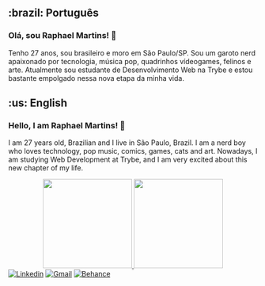 <h2>:brazil: Português</h2>
<h3>Olá, sou Raphael Martins! 👋</h3>
<p>Tenho 27 anos, sou brasileiro e moro em São Paulo/SP. Sou um garoto nerd apaixonado por tecnologia, música pop, quadrinhos vídeogames, felinos e arte. Atualmente sou estudante de Desenvolvimento Web na Trybe e estou bastante empolgado nessa nova etapa da minha vida.</p>
<h2 id="en">:us: English</h2>
<h3>Hello, I am Raphael Martins! 👋</h3>
<p>I am 27 years old, Brazilian and I live in São Paulo, Brazil. I am a nerd boy who loves technology, pop music, comics, games, cats and art. Nowadays, I am studying Web Development at Trybe, and I am very excited about this new chapter of my life.</p>

<!--
**raphaelalmeidamartins/raphaelalmeidamartins** is a ✨ _special_ ✨ repository because its `README.md` (this file) appears on your GitHub profile.

Here are some ideas to get you started:

- 🔭 I’m currently working on ...
- 🌱 I’m currently learning ...
- 👯 I’m looking to collaborate on ...
- 🤔 I’m looking for help with ...
- 💬 Ask me about ...
- 📫 How to reach me: ...
- 😄 Pronouns: ...
- ⚡ Fun fact: ...
-->

<div align="center">
    <a href="https://github.com/raphaelalmeidamartins">
    <img height="180em" src="https://github-readme-stats.vercel.app/api?username=raphaelalmeidamartins&show_icons=true&theme=dracula&include_all_commits=true&count_private=true"/>
    <img height="180em" src="https://github-readme-stats.vercel.app/api/top-langs/?username=raphaelalmeidamartins&layout=compact&langs_count=7&theme=dracula"/>
</div>

<div>
    <a href="https://www.linkedin.com/in/raphaelameidamartins/" target="_blank" rel="external"><img src="https://img.shields.io/badge/LinkedIn-0077B5?style=for-the-badge&logo=linkedin&logoColor=white" alt="Linkedin"></a>
    <a href="mailto:raphael.almeida.martins@gmail.com" target="_blank"><img src="https://img.shields.io/badge/Gmail-D14836?style=for-the-badge&logo=gmail&logoColor=white" alt="Gmail"></a>
    <a href="https://www.behance.net/raphaelalmeida13" target="_blank" rel="external"><img src="https://aleen42.github.io/badges/src/behance.svg" alt="Behance"></a>    
</div>
